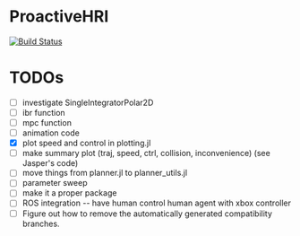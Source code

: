 # ProactiveHRI

[![Build Status](https://github.com/UW-CTRL/ProactiveHRI.jl/actions/workflows/CI.yml/badge.svg?branch=main)](https://github.com/UW-CTRL/ProactiveHRI.jl/actions/workflows/CI.yml?query=branch%3Amain)


# TODOs
- [ ] investigate SingleIntegratorPolar2D
- [ ] ibr function
- [ ] mpc function
- [ ] animation code
- [x] plot speed and control in plotting.jl
- [ ] make summary plot (traj, speed, ctrl, collision, inconvenience) (see Jasper's code)
- [ ] move things from planner.jl to planner_utils.jl
- [ ] parameter sweep
- [ ] make it a proper package
- [ ] ROS integration -- have human control human agent with xbox controller
- [ ] Figure out how to remove the automatically generated compatibility branches.
